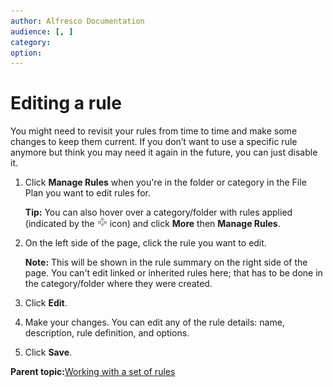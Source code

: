 ```yaml
---
author: Alfresco Documentation
audience: [, ]
category: 
option: 
---
```


# Editing a rule

You might need to revisit your rules from time to time and make some changes to keep them current. If you don’t want to use a specific rule anymore but think you may need it again in the future, you can just disable it.

1.  Click **Manage Rules** when you're in the folder or category in the File Plan you want to edit rules for.

    **Tip:** You can also hover over a category/folder with rules applied \(indicated by the ![](../images/rules-icon.png) icon\) and click **More** then **Manage Rules**.

2.  On the left side of the page, click the rule you want to edit.

    **Note:** This will be shown in the rule summary on the right side of the page. You can't edit linked or inherited rules here; that has to be done in the category/folder where they were created.

3.  Click **Edit**.

4.  Make your changes. You can edit any of the rule details: name, description, rule definition, and options.

5.  Click **Save**.


**Parent topic:**[Working with a set of rules](../concepts/rm-rules-defined.md)

